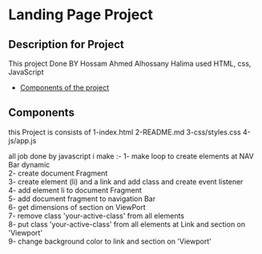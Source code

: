 # Landing Page Project

## Description for Project
This project Done BY 
Hossam Ahmed Alhossany Halima 
used HTML, css, JavaScript

* [Components of the project](#Components)

## Components

this Project is consists of 
1-index.html
2-README.md
3-css/styles.css
4-js/app.js

all job done by javascript 
i make :-
1- make loop to create elements at NAV Bar dynamic  
2- create document Fragment  
3- create element (li) and a link and add class and create event listener  
4- add element li to document Fragment  
5- add document fragment to navigation Bar  
6- get dimensions of section on ViewPort  
7- remove class 'your-active-class' from all elements  
8- put class 'your-active-class' from all elements at Link and section on 'Viewport'  
9- change background color to link and section on 'Viewport'  


